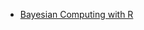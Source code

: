 

* [Bayesian Computing with R](https://www.researchgate.net/file.PostFileLoader.html?id=53ad1c45d2fd64b15e8b4644&assetKey=AS%3A273551150518288%401442231084331)
